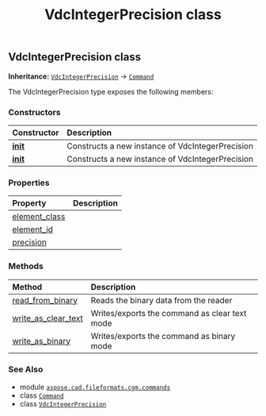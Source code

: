 ﻿---
title: VdcIntegerPrecision class
second_title: Aspose.CAD for Python via .NET API References
description: 
type: docs
weight: 1810
url: /python-net/aspose.cad.fileformats.cgm.commands/vdcintegerprecision/
is_root: false
---

## VdcIntegerPrecision class



**Inheritance:** [`VdcIntegerPrecision`](/cad/python-net/aspose.cad.fileformats.cgm.commands/vdcintegerprecision) → 
[`Command`](/cad/python-net/aspose.cad.fileformats.cgm.commands/command)



The VdcIntegerPrecision type exposes the following members:

### Constructors
| Constructor | Description |
| :- | :- |
| [__init__](/cad/python-net/aspose.cad.fileformats.cgm.commands/vdcintegerprecision/__init__/#aspose.cad.fileformats.cgm.CgmFile) | Constructs a new instance of VdcIntegerPrecision |
| [__init__](/cad/python-net/aspose.cad.fileformats.cgm.commands/vdcintegerprecision/__init__/#aspose.cad.fileformats.cgm.CgmFile-int) | Constructs a new instance of VdcIntegerPrecision |


### Properties
| Property | Description |
| :- | :- |
| [element_class](/cad/python-net/aspose.cad.fileformats.cgm.commands/vdcintegerprecision/element_class) |  |
| [element_id](/cad/python-net/aspose.cad.fileformats.cgm.commands/vdcintegerprecision/element_id) |  |
| [precision](/cad/python-net/aspose.cad.fileformats.cgm.commands/vdcintegerprecision/precision) |  |


### Methods
| Method | Description |
| :- | :- |
| [read_from_binary](/cad/python-net/aspose.cad.fileformats.cgm.commands/vdcintegerprecision/read_from_binary/#aspose.cad.fileformats.cgm.IBinaryReader) | Reads the binary data from the reader |
| [write_as_clear_text](/cad/python-net/aspose.cad.fileformats.cgm.commands/vdcintegerprecision/write_as_clear_text/#aspose.cad.fileformats.cgm.IClearTextWriter) | Writes/exports the command as clear text mode |
| [write_as_binary](/cad/python-net/aspose.cad.fileformats.cgm.commands/vdcintegerprecision/write_as_binary/#aspose.cad.fileformats.cgm.IBinaryWriter) | Writes/exports the command as binary mode |



### See Also
* module [`aspose.cad.fileformats.cgm.commands`](..)
* class [`Command`](/cad/python-net/aspose.cad.fileformats.cgm.commands/command)
* class [`VdcIntegerPrecision`](/cad/python-net/aspose.cad.fileformats.cgm.commands/vdcintegerprecision)
